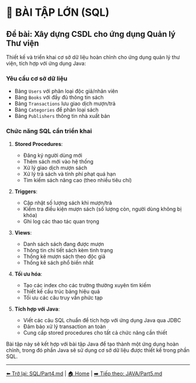 # 🧪 BÀI TẬP LỚN (SQL)

## **Đề bài: Xây dựng CSDL cho ứng dụng Quản lý Thư viện**

Thiết kế và triển khai cơ sở dữ liệu hoàn chỉnh cho ứng dụng quản lý thư viện, tích hợp với ứng dụng Java:

### Yêu cầu cơ sở dữ liệu

- Bảng `Users` với phân loại độc giả/nhân viên
- Bảng `Books` với đầy đủ thông tin sách
- Bảng `Transactions` lưu giao dịch mượn/trả
- Bảng `Categories` để phân loại sách
- Bảng `Publishers` thông tin nhà xuất bản

### Chức năng SQL cần triển khai

1. **Stored Procedures**:

   - Đăng ký người dùng mới
   - Thêm sách mới vào hệ thống
   - Xử lý giao dịch mượn sách
   - Xử lý trả sách và tính phí phạt quá hạn
   - Tìm kiếm sách nâng cao (theo nhiều tiêu chí)

2. **Triggers**:

   - Cập nhật số lượng sách khi mượn/trả
   - Kiểm tra điều kiện mượn sách (số lượng còn, người dùng không bị khóa)
   - Ghi log các thao tác quan trọng

3. **Views**:

   - Danh sách sách đang được mượn
   - Thông tin chi tiết sách kèm tình trạng
   - Thống kê mượn sách theo độc giả
   - Thống kê sách phổ biến nhất

4. **Tối ưu hóa**:

   - Tạo các index cho các trường thường xuyên tìm kiếm
   - Thiết kế cấu trúc bảng hiệu quả
   - Tối ưu các câu truy vấn phức tạp

5. **Tích hợp với Java**:
   - Viết các câu SQL chuẩn để tích hợp với ứng dụng Java qua JDBC
   - Đảm bảo xử lý transaction an toàn
   - Cung cấp stored procedures cho tất cả chức năng cần thiết

Bài tập này sẽ kết hợp với bài tập Java để tạo thành một ứng dụng hoàn chỉnh, trong đó phần Java sẽ sử dụng cơ sở dữ liệu được thiết kế trong phần SQL.

---

[⬅️ Trở lại: SQL/Part4.md](../SQL/Part4.md) |
[🏠 Home](../README.md) |
[➡️ Tiếp theo: JAVA/Part5.md](../JAVA/Part5.md)
